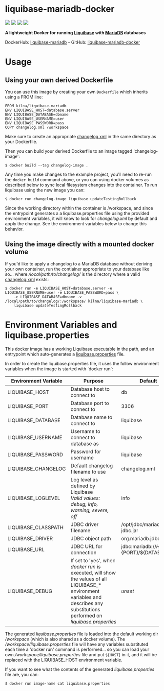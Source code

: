 # liquibase-mariadb-docker

[![](https://images.microbadger.com/badges/image/kilna/liquibase-mariadb.svg)](https://microbadger.com/images/kilna/liquibase-mariadb)
[![](https://img.shields.io/docker/pulls/kilna/liquibase-mariadb.svg?style=plastic)](https://hub.docker.com/r/kilna/liquibase-mariadb/)
[![](https://img.shields.io/docker/stars/kilna/liquibase-mariadb.svg?style=plastic)](https://hub.docker.com/r/kilna/liquibase-mariadb/)
[![](https://img.shields.io/badge/docker_build-automated-blue.svg?style=plastic)](https://cloud.docker.com/swarm/kilna/repository/docker/kilna/liquibase-mariadb/builds)

**A lightweight Docker for running [Liquibase](https://www.liquibase.org) with [MariaDB](http://www.mariadb.org) databases**

DockerHub: [liquibase-mariadb](https://hub.docker.com/r/kilna/liquibase-mariadb/) - GitHub: [liquibase-mariadb-docker](https://github.com/kilna/liquibase-mariadb-docker)

# Usage

## Using your own derived Dockerfile

You can use this image by creating your own `Dockerfile` which inherits using a FROM line:

```
FROM kilna/liquibase-mariadb
ENV LIQUIBASE_HOST=database.server
ENV LIQUIBASE_DATABASE=dbname
ENV LIQUIBASE_USERNAME=user
ENV LIQUIBASE_PASSWORD=pass
COPY changelog.xml /workspace
```

Make sure to create an appropriate [changelog.xml](http://www.liquibase.org/documentation/xml_format.html) in the same directory as your Dockerfile.

Then you can build your derived Dockerfile to an image tagged 'changelog-image':

```
$ docker build --tag changelog-image .
```

Any time you make changes to the example project, you'll need to re-run the `docker build` command above, or you can using docker volumes as described below to sync local filesystem changes into the container. To run liquibase using the new image you can:

```
$ docker run changelog-image liquibase updateTestingRollback
```

Since the working directory within the container is /workspace, and since the entrypoint generates a a liquibase.properties file using the provided environment variables, it will know to look for _changelog.xml_ by default and apply the change.  See the environment variables below to change this behavior.

## Using the image directly with a mounted docker volume

If you'd like to apply a changelog to a MariaDB database without deriving your own container, run the contiainer
appropriate to your database like so... where _/local/path/to/changelog/_ is the directory where a valid [changelog.xml](http://www.liquibase.org/documentation/xml_format.html) exists:

```
$ docker run -e LIQUIBASE_HOST=database.server -e LIQUIBASE_USERNAME=user -e LIQUIBASE_PASSWORD=pass \
    -e LIQUIBASE_DATABASE=dbname -v /local/path/to/changelog/:/workspace/ kilna/liquibase-mariadb \
    liquibase updateTestingRollback
```

# Environment Variables and liquibase.properties

This docker image has a working Liquibase executable in the path, and an entrypoint which auto-generates a [liquibase.properties](http://www.liquibase.org/documentation/liquibase.properties.html) file.

In order to create the liquibase.properties file, it uses the follow environment variables when the image is started with 'docker run':

| Environment Variable | Purpose | Default |
|----------------------|---------|---------|
| LIQUIBASE_HOST       | Database host to connect to | db |
| LIQUIBASE_PORT       | Database port to connect to | 3306 |
| LIQUIBASE_DATABASE   | Database name to connect to | liquibase |
| LIQUIBASE_USERNAME   | Username to connect to database as | liquibase |
| LIQUIBASE_PASSWORD   | Password for username | liquibase |
| LIQUIBASE_CHANGELOG  | Default changelog filename to use | changelog.xml |
| LIQUIBASE_LOGLEVEL   | Log level as defined by Liquibase <br> _Valid values: debug, info, warning, severe, off_ | info |
| LIQUIBASE_CLASSPATH  | JDBC driver filename | /opt/jdbc/mariadb-jdbc.jar |
| LIQUIBASE_DRIVER     | JDBC object path | org.mariadb.jdbc.Driver |
| LIQUIBASE_URL        | JDBC URL for connection | jdbc:mariadb://${HOST}:${PORT}/${DATABASE} |
| LIQUIBASE_DEBUG      | If set to 'yes', when _docker run_ is executed, will show the values of all LIQUIBASE_* environment variables and describes any substitutions performed on _liquibase.properties_ | _unset_ |

The generated _liquibase.properties_ file is loaded into the default working dir _/workspace_ (which is also shared as a docker volume). The _/workspace/liquibase.properties_ file will have any variables substituted each time a 'docker run' command is performed...  so you can load your own _/workspace/liquibase.properties_ file and put `${HOST}` in it, and it will be replaced with the LIQUIBASE_HOST environment variable.

If you want to see what the contents of the generated _liquibase.properties_ file are, you can:

```
$ docker run image-name cat liquibase.properties
```

